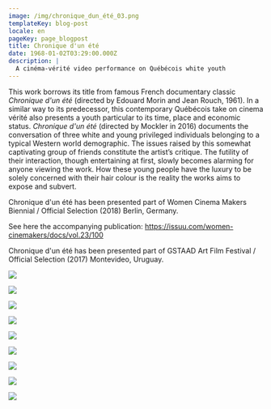 ```yaml
---
image: /img/chronique_dun_été_03.png
templateKey: blog-post
locale: en
pageKey: page_blogpost
title: Chronique d'un été
date: 1968-01-02T03:29:00.000Z
description: |
  A cinéma-vérité video performance on Québécois white youth
---
```

This work borrows its title from famous French documentary classic _Chronique d'un été_ (directed by Edouard Morin and Jean Rouch, 1961). In a similar way to its predecessor, this contemporary Québécois take on cinema vérité also presents a youth particular to its time, place and economic status. _Chronique d'un été_ (directed by Mockler in 2016) documents the conversation of three white and young privileged individuals belonging to a typical Western world demographic. The issues raised by this somewhat captivating group of friends constitute the artist’s critique. The futility of their interaction, though entertaining at first, slowly becomes alarming for anyone viewing the work. How these young people have the luxury to be solely concerned with their hair colour is the reality the works aims to expose and subvert.

Chronique d'un été has been presented part of Women Cinema Makers Biennial / Official Selection (2018) Berlin, Germany.

See here the accompanying publication: <https://issuu.com/women-cinemakers/docs/vol.23/100>

Chronique d'un été has been presented part of GSTAAD Art Film Festival / Official Selection (2017) Montevideo, Uruguay.

![](/img/chronique_dun_été_07.png)

![](/img/chronique-d-un-été-montreal-exposition-galerie-art-video-documentaire.png)

![](/img/vérité-canada-montreal-artvideo.png)

![](/img/video-cinéma-vérité-canada.png)

![](/img/sala-de-teatro-10.jpg)

![](/img/exhibition-view-chronique-d-un-été.png)

![](/img/20160428_211056.png)

![](/img/20160428_210713_hdr.jpg)

![](/img/20160428_210726_hdr.jpg)
